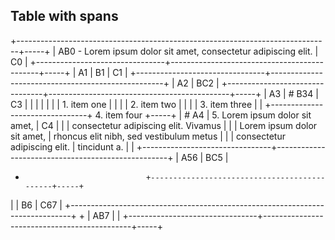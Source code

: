 ## Table with spans

+------------------------------------------------------------------------------+-----+
| AB0 - Lorem ipsum dolor sit amet, consectetur adipiscing elit.               | C0  |
+--------------------------------+---------------------------------------------+-----+
| A1                             | B1                                          | C1  |
+--------------------------------+---------------------------------------------------+
| A2                             | BC2                                               |
+--------------------------------+---------------------------------------------+-----+
| A3                             | # B34                                       | C3  |
|                                |                                             |     |
|                                | 1.  item one                                |     |
|                                | 2.  item two                                |     |
|                                | 3.  item three                              |     |
+--------------------------------+ 4.  item four                               +-----+
| # A4                           | 5.  Lorem ipsum dolor sit amet,             | C4  |
|                                |     consectetur adipiscing elit. Vivamus    |     |
| Lorem ipsum dolor sit amet,    |     rhoncus elit nibh, sed vestibulum metus |     |
| consectetur adipiscing elit.   |     tincidunt a.                            |     |
+--------------------------------+---------------------------------------------------+
| A56                            | BC5                                               |
+                                +---------------------------------------------+-----+
|                                | B6                                          | C67 |
+------------------------------------------------------------------------------+     +
| AB7                                                                          |     |
+--------------------------------+---------------------------------------------+-----+
